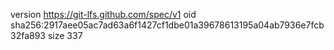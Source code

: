 version https://git-lfs.github.com/spec/v1
oid sha256:2917aee05ac7ad63a6f1427cf1dbe01a39678613195a04ab7936e7fcb32fa893
size 337
